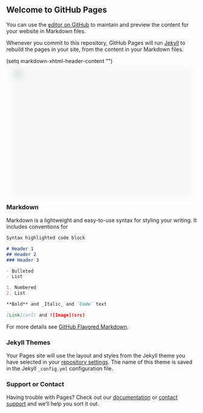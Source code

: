## Welcome to GitHub Pages

You can use the [editor on GitHub](https://github.com/alexalemany/image-hydrate-loading/edit/gh-pages/index.md) to maintain and preview the content for your website in Markdown files.

Whenever you commit to this repository, GitHub Pages will run [Jekyll](https://jekyllrb.com/) to rebuild the pages in your site, from the content in your Markdown files.

(setq markdown-xhtml-header-content
      "<style type='text/css'>
ul{
	padding: 0 20px;
}
li{
	width: 100%;
	height: 330px;
	position: relative;
	list-style-type: none;
	margin-bottom: 15px;
}
img{
	width: 100%;
	height: 100%;
	object-fit: cover;
	background-color: #f7f7f7;
	border: 0;
}
.to-hydrate{-webkit-filter:blur(10px);-moz-filter:blur(10px);-o-filter:blur(10px);-ms-filter:blur(10px);filter:url(#blur);filter:blur(10px);filter:progid:DXImageTransform.Microsoft.Blur(PixelRadius="3");-webkit-transition:-webkit-filter .5s linear;-o-transition:.5s -o-filter linear}.to-hydrate .stop{color:red}.to-hydrate[rendered=true]{-webkit-filter:blur(0);filter:blur(0)}
</style>")
	
<ul>
<li>
	<img class="to-hydrate" src="https://picsum.photos/id/237/40/22" data-src="https://picsum.photos/id/237/640/360">
</li>
</ul>


### Markdown

Markdown is a lightweight and easy-to-use syntax for styling your writing. It includes conventions for

```markdown
Syntax highlighted code block

# Header 1
## Header 2
### Header 3

- Bulleted
- List

1. Numbered
2. List

**Bold** and _Italic_ and `Code` text

[Link](url) and ![Image](src)
```

For more details see [GitHub Flavored Markdown](https://guides.github.com/features/mastering-markdown/).

### Jekyll Themes

Your Pages site will use the layout and styles from the Jekyll theme you have selected in your [repository settings](https://github.com/alexalemany/image-hidrate-loadding/settings). The name of this theme is saved in the Jekyll `_config.yml` configuration file.

### Support or Contact

Having trouble with Pages? Check out our [documentation](https://docs.github.com/categories/github-pages-basics/) or [contact support](https://github.com/contact) and we’ll help you sort it out.
